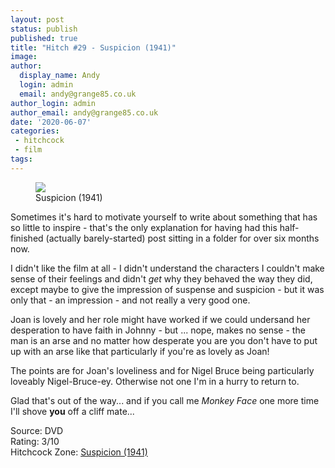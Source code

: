 ```yaml
---
layout: post
status: publish
published: true
title: "Hitch #29 - Suspicion (1941)"
image: 
author:
  display_name: Andy
  login: admin
  email: andy@grange85.co.uk
author_login: admin
author_email: andy@grange85.co.uk
date: '2020-06-07'
categories:
 - hitchcock
 - film
tags:
---
```

<figure class="aligncenter"><img src="https://the.hitchcock.zone/1000/27/0414.jpg" class="img-responsive" /><figcaption>Suspicion (1941)</figcaption></figure>

Sometimes it's hard to motivate yourself to write about something that has so little to inspire - that's the only explanation for having had this half-finished (actually barely-started) post sitting in a folder for over six months now.

I didn't like the film at all - I didn't understand the characters I couldn't make sense of their feelings and didn't _get_ why they behaved the way they did, except maybe to give the impression of suspense and suspicion - but it was only that - an impression - and not really a very good one. 

Joan is lovely and her role might have worked if we could undersand her desperation to have faith in Johnny - but ... nope, makes no sense - the man is an arse and no matter how desperate you are you don't have to put up with an arse like that particularly if you're as lovely as Joan!

The points are for Joan's loveliness and for Nigel Bruce being particularly loveably Nigel-Bruce-ey. Otherwise not one I'm in a hurry to return to.

Glad that's out of the way... and if you call me _Monkey Face_ one more time I'll shove **you** off a cliff mate...

Source: DVD  
Rating: 3/10  
Hitchcock Zone: [Suspicion (1941)](https://the.hitchcock.zone/wiki/Suspicion_(1941))

